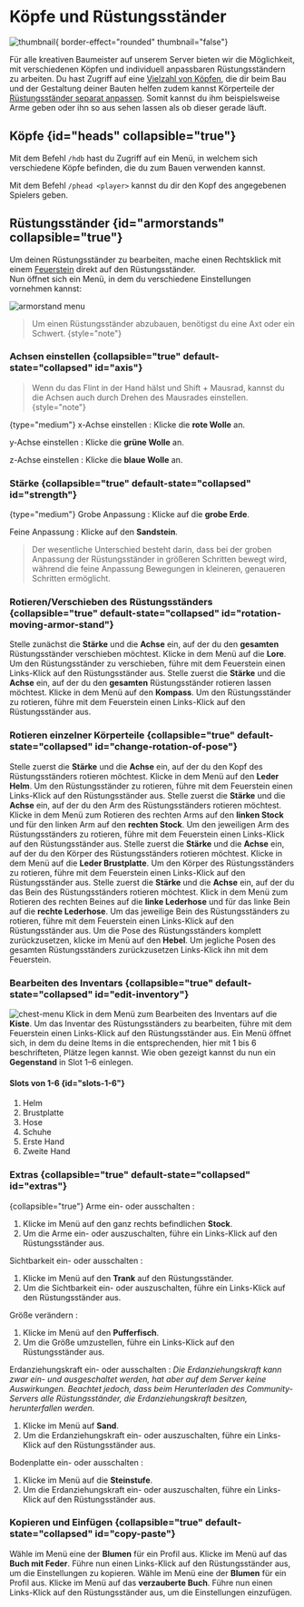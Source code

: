 # Köpfe und Rüstungsständer

![thumbnail](armorstands-heads-thumbnail.png){ border-effect="rounded" thumbnail="false"}

Für alle kreativen Baumeister auf unserem Server bieten wir die Möglichkeit, mit verschiedenen Köpfen und individuell anpassbaren Rüstungsständern zu arbeiten.
Du hast Zugriff auf eine [Vielzahl von Köpfen](armorstand.md#heads), die dir beim Bau und der Gestaltung deiner Bauten helfen zudem
kannst Körperteile der [Rüstungsständer separat anpassen](armorstand.md#armorstands). 
Somit kannst du ihm beispielsweise Arme geben oder ihn so aus sehen lassen als ob dieser gerade läuft.

## Köpfe {id="heads" collapsible="true"}

Mit dem Befehl `/hdb` hast du Zugriff auf ein Menü, in welchem sich verschiedene Köpfe befinden, die du zum Bauen
verwenden kannst.

Mit dem Befehl `/phead <player>` kannst du dir den Kopf des angegebenen Spielers geben.

## Rüstungsständer {id="armorstands" collapsible="true"}

Um deinen Rüstungsständer zu bearbeiten, mache einen <shortcut>Rechtsklick</shortcut> mit
einem [Feuerstein](https://de.minecraft.wiki/w/Feuerstein) direkt auf den Rüstungsständer.
\
Nun öffnet sich ein Menü, in dem du verschiedene Einstellungen vornehmen kannst:

![armorstand menu](armorstand-editing-menu.png)

> Um einen Rüstungsständer abzubauen, benötigst du eine Axt oder ein Schwert.
> {style="note"}

### Achsen einstellen {collapsible="true" default-state="collapsed" id="axis"}

> Wenn du das Flint in der Hand hälst und <shortcut>Shift + Mausrad</shortcut>, kannst du die Achsen auch durch Drehen
> des Mausrades einstellen.
> {style="note"}

{type="medium"}
x-Achse einstellen
: Klicke die <b>rote Wolle</b> an.

y-Achse einstellen
: Klicke die <b>grüne Wolle</b> an.

z-Achse einstellen
: Klicke die <b>blaue Wolle</b> an.

### Stärke {collapsible="true" default-state="collapsed" id="strength"}

{type="medium"}
Grobe Anpassung
: Klicke auf die <b>grobe Erde</b>.

Feine Anpassung
: Klicke auf den <b>Sandstein</b>.

> Der wesentliche Unterschied besteht darin, dass bei der groben Anpassung der Rüstungsständer in größeren Schritten
> bewegt wird, während die feine Anpassung Bewegungen in kleineren, genaueren Schritten ermöglicht.

### Rotieren/Verschieben des Rüstungsständers {collapsible="true" default-state="collapsed" id="rotation-moving-armor-stand"}

<procedure title="Verschieben">
<step>
Stelle zunächst die <b>Stärke</b> und die <b>Achse</b> ein, auf der du den <b>gesamten</b> Rüstungsständer verschieben 
möchtest.
</step>
<step>
Klicke in dem Menü auf die <b>Lore</b>.
</step>
<step>
Um den Rüstungsständer zu verschieben, führe mit dem Feuerstein einen 
<shortcut>Links-Klick</shortcut> auf den Rüstungsständer aus.
</step>
</procedure>
<procedure title="Rotieren">
<step>
Stelle zuerst die <b>Stärke</b> und die <b>Achse</b> ein, auf der du den <b>gesamten</b> Rüstungsständer rotieren 
lassen möchtest.
</step>
<step>
Klicke in dem Menü auf den <b>Kompass</b>.
</step>
<step>
Um den Rüstungsständer zu rotieren, führe mit dem Feuerstein einen 
<shortcut>Links-Klick</shortcut> auf den Rüstungsständer aus.
</step>
</procedure>

### Rotieren einzelner Körperteile {collapsible="true" default-state="collapsed" id="change-rotation-of-pose"}

<procedure title="Rotieren des Kopfes" collapsible="true" default-state="collapsed" id="rotation-of-head">
<step>
Stelle zuerst die <b>Stärke</b> und die <b>Achse</b> ein, auf der du den Kopf des Rüstungsständers rotieren möchtest.
</step>
<step>
Klicke in dem Menü auf den <b>Leder Helm</b>.
</step>
<step>
Um den Rüstungsständer zu rotieren, führe mit dem Feuerstein einen 
<shortcut>Links-Klick</shortcut> auf den Rüstungsständer aus.
</step>
</procedure>
<procedure title="Rotieren der Arme" collapsible="true" default-state="collapsed" id="rotation-of-arm">
<step>
Stelle zuerst die <b>Stärke</b> und die <b>Achse</b> ein, auf der du den Arm des Rüstungsständers rotieren möchtest.
</step>
<step>
Klicke in dem Menü zum Rotieren des rechten Arms auf den <b>linken Stock</b> und für den linken Arm auf den
<b>rechten Stock</b>.
</step>
<step>
Um den jeweiligen Arm des Rüstungsständers zu rotieren, führe mit dem Feuerstein
einen <shortcut>Links-Klick</shortcut> auf den Rüstungsständer aus.   
</step>
</procedure>
<procedure title="Rotieren des Körpers" collapsible="true" default-state="collapsed" id="rotation-of-body">
<step>
Stelle zuerst die <b>Stärke</b> und die <b>Achse</b> ein, auf der du den Körper des Rüstungsständers rotieren möchtest.
</step>
<step>
Klicke in dem Menü auf die <b>Leder Brustplatte</b>.
</step>
<step>
Um den Körper des Rüstungsständers zu rotieren, führe mit dem Feuerstein einen 
<shortcut>Links-Klick</shortcut> auf den Rüstungsständer aus.   
</step>
</procedure>
<procedure title="Rotieren der Beine" collapsible="true" default-state="collapsed" id="rotation-of-leg">
<step>
Stelle zuerst die <b>Stärke</b> und die <b>Achse</b> ein, auf der du das Bein des Rüstungsständers rotieren möchtest.
</step>
<step>
Klick in dem Menü zum Rotieren des rechten Beines auf die <b>linke Lederhose</b> und für das linke Bein auf die 
<b>rechte Lederhose</b>.
</step>
<step>
Um das jeweilige Bein des Rüstungsständers zu rotieren, führe mit dem Feuerstein
einen <shortcut>Links-Klick</shortcut> auf den Rüstungsständer aus.   
</step>
</procedure>
<procedure title="Zurücksetzen der gesamten Pose" collapsible="true" default-state="collapsed" id="resetting-pose">
<step>
Um die Pose des Rüstungsständers komplett zurückzusetzen, klicke im Menü auf den <b>Hebel</b>.
</step>
<step>
Um jegliche Posen des gesamten Rüstungsständers zurückzusetzen <shortcut>Links-Klick</shortcut> ihn mit dem 
Feuerstein.   
</step>
</procedure>

### Bearbeiten des Inventars {collapsible="true" default-state="collapsed" id="edit-inventory"}

<procedure>
<img src="armorstand-inventory-menu.png" alt="chest-menu"/>
<step>
Klick in dem Menü zum Bearbeiten des Inventars auf die <b>Kiste</b>.
</step>
<step>
Um das Inventar des Rüstungsständers zu bearbeiten, führe mit dem Feuerstein einen 
<shortcut>Links-Klick</shortcut> auf den Rüstungsständer aus.   
</step>
<step>
Ein Menü öffnet sich, in dem du deine Items in die entsprechenden, hier mit 1 bis 6 beschrifteten, Plätze legen kannst.
</step>
<step>
Wie oben gezeigt kannst du nun ein <b>Gegenstand</b> in Slot 1–6 einlegen.
</step>
</procedure>

#### Slots von 1-6 {id="slots-1-6"}

1. Helm
2. Brustplatte
3. Hose
4. Schuhe
5. Erste Hand
6. Zweite Hand

### Extras {collapsible="true" default-state="collapsed" id="extras"}

{collapsible="true"}
Arme ein- oder ausschalten
: 
1. Klicke im Menü auf den ganz rechts befindlichen **Stock**.
2. Um die Arme ein- oder auszuschalten, führe ein <shortcut>Links-Klick</shortcut> auf den Rüstungsständer aus.

Sichtbarkeit ein- oder ausschalten
:
1. Klicke im Menü auf den **Trank** auf den Rüstungsständer.
2. Um die Sichtbarkeit ein- oder auszuschalten, führe ein <shortcut>Links-Klick</shortcut> auf den Rüstungsständer
   aus.

Größe verändern
:
1. Klicke im Menü auf den **Pufferfisch**.
2. Um die Größe umzustellen, führe ein <shortcut>Links-Klick</shortcut> auf den Rüstungsständer aus.

Erdanziehungskraft ein- oder ausschalten
:
_Die Erdanziehungskraft kann zwar ein- und ausgeschaltet werden, hat aber auf dem Server keine
Auswirkungen. Beachtet jedoch, dass beim Herunterladen des Community-Servers alle Rüstungsständer, die
Erdanziehungskraft besitzen, herunterfallen werden._
1. Klicke im Menü auf **Sand**.
2. Um die Erdanziehungskraft ein- oder auszuschalten, führe ein <shortcut>Links-Klick</shortcut> auf den
   Rüstungsständer aus.

Bodenplatte ein- oder ausschalten
:
1. Klicke im Menü auf die **Steinstufe**.
2. Um die Erdanziehungskraft ein- oder auszuschalten, führe ein <shortcut>Links-Klick</shortcut> auf den
   Rüstungsständer aus.

### Kopieren und Einfügen {collapsible="true" default-state="collapsed" id="copy-paste"}

<procedure title="Kopieren" collapsible="true" default-state="collapsed">
<step>
Wähle im Menü eine der <b>Blumen</b> für ein Profil aus.
</step>
<step>
Klicke im Menü auf das <b>Buch mit Feder</b>.
</step>
<step>
Führe nun einen <shortcut>Links-Klick</shortcut> auf den Rüstungsständer aus, um die Einstellungen zu kopieren.
</step>
</procedure>
<procedure title="Einfügen" collapsible="true" default-state="collapsed">
<step>
Wähle im Menü eine der <b>Blumen</b> für ein Profil aus.
</step>
<step>
Klicke im Menü auf das <b>verzauberte Buch</b>.
</step>
<step>
Führe nun einen <shortcut>Links-Klick</shortcut> auf den Rüstungsständer aus, um die Einstellungen einzufügen.
</step>
</procedure>

